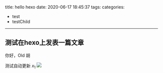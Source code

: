title: hello hexo
date: 2020-06-17 18:45:37
tags:
categories: 
- test
- testChild
---
## 测试在hexo上发表一篇文章
你好，Old 胡
<!-- more -->
测试自动更新
$x_1$
![](https://cdn.jsdelivr.net/gh/AiProgram/imageStore/blog-pic/壁纸1)